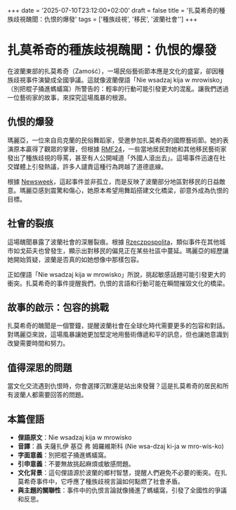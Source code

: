 +++
date = '2025-07-10T23:12:00+02:00'
draft = false
title = '扎莫希奇的種族歧視醜聞：仇恨的爆發'
tags = ['種族歧視', '移民', '波蘭社會'']
+++

# 扎莫希奇的種族歧視醜聞：仇恨的爆發

在波蘭東部的扎莫希奇（Zamość），一場民俗藝術節本應是文化的盛宴，卻因種族歧視事件演變成全國爭議。這就像波蘭俚語「Nie wsadzaj kija w mrowisko」（別把棍子捅進螞蟻窩）所警告的：輕率的行動可能引發更大的混亂。讓我們透過一位藝術家的故事，來探究這場風暴的根源。

## 仇恨的爆發

瑪麗亞，一位來自烏克蘭的民俗舞蹈家，受邀參加扎莫希奇的國際藝術節。她的表演原本贏得了觀眾的掌聲，但根據 [RMF24](https://www.rmf24.pl/regiony/lublin/news-rasistowski-skandal-w-zamosciu-granica-zostala-przekroczona,nId,7998300)，一些當地居民對她和其他移民藝術家發出了種族歧視的辱罵，甚至有人公開喊道「外國人滾出去」。這場事件迅速在社交媒體上引發熱議，許多人譴責這種行為跨越了道德底線。

根據 [Newsweek](https://www.newsweek.pl/polska/spoleczenstwo/erupcja-nienawisci-w-zamosciu-mieszkancy-obrzucili-wyzwiskami-artystow/936m0r3)，這起事件並非孤立，而是反映了波蘭部分地區對移民的日益敵意。瑪麗亞感到震驚和傷心，她原本希望用舞蹈搭建文化橋梁，卻意外成為仇恨的目標。

## 社會的裂痕

這場醜聞暴露了波蘭社會的深層裂痕。根據 [Rzeczpospolita](http://rp.pl/spoleczenstwo/art42683421-artysci-folklorystycznych-festiwali-ofiara-nagonki-na-migrantow-w-zamosciu-i-gorzowie)，類似事件在其他城市如戈茹夫也曾發生，顯示出對移民的偏見正在某些社區中蔓延。瑪麗亞的經歷讓她開始質疑，波蘭是否真的如她想像中那樣包容。

正如俚語「Nie wsadzaj kija w mrowisko」所說，挑起敏感話題可能引發更大的衝突。扎莫希奇的事件提醒我們，仇恨的言語和行動可能在瞬間摧毀文化的橋梁。

## 故事的啟示：包容的挑戰

扎莫希奇的醜聞是一個警鐘，提醒波蘭社會在全球化時代需要更多的包容和對話。對瑪麗亞來說，這場風暴讓她更加堅定地用藝術傳遞和平的訊息，但也讓她意識到改變需要時間和努力。

## 值得深思的問題

當文化交流遇到仇恨時，你會選擇沉默還是站出來發聲？這是扎莫希奇的居民和所有波蘭人都需要回答的問題。

## 本篇俚語

- **俚語原文**：Nie wsadzaj kija w mrowisko  
- **音譯**：聶 夫薩扎伊 基亞 弗 姆羅維斯科 (Nie wsa-dzaj ki-ja w mro-wis-ko)  
- **字面意義**：別把棍子捅進螞蟻窩。  
- **引申意義**：不要無故挑起麻煩或敏感問題。  
- **文化背景**：這句俚語源於波蘭的鄉村智慧，提醒人們避免不必要的衝突。在扎莫希奇事件中，它呼應了種族歧視言論如何點燃了社會矛盾。  
- **與主題的關聯性**：事件中的仇恨言論就像捅進了螞蟻窩，引發了全國性的爭議和反思。